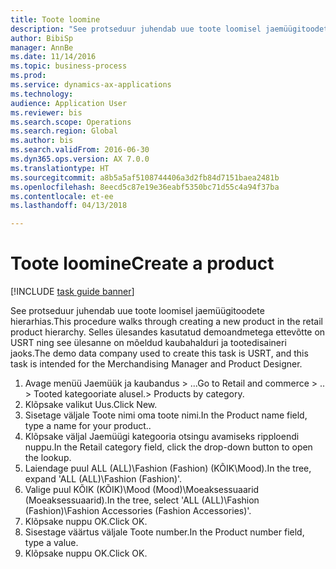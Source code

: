 ```yaml
--- 
title: Toote loomine
description: "See protseduur juhendab uue toote loomisel jaemüügitoodete hierarhias."
author: BibiSp
manager: AnnBe
ms.date: 11/14/2016
ms.topic: business-process
ms.prod: 
ms.service: dynamics-ax-applications
ms.technology: 
audience: Application User
ms.reviewer: bis
ms.search.scope: Operations
ms.search.region: Global
ms.author: bis
ms.search.validFrom: 2016-06-30
ms.dyn365.ops.version: AX 7.0.0
ms.translationtype: HT
ms.sourcegitcommit: a8b5a5af5108744406a3d2fb84d7151baea2481b
ms.openlocfilehash: 8eecd5c87e19e36eabf5350bc71d55c4a94f37ba
ms.contentlocale: et-ee
ms.lasthandoff: 04/13/2018

---
```

# <a name="create-a-product"></a><span data-ttu-id="80670-103">Toote loomine</span><span class="sxs-lookup"><span data-stu-id="80670-103">Create a product</span></span>

[!INCLUDE [task guide banner](../../includes/task-guide-banner.md)]

<span data-ttu-id="80670-104">See protseduur juhendab uue toote loomisel jaemüügitoodete hierarhias.</span><span class="sxs-lookup"><span data-stu-id="80670-104">This procedure walks through creating a new product in the retail product hierarchy.</span></span> <span data-ttu-id="80670-105">Selles ülesandes kasutatud demoandmetega ettevõtte on USRT ning see ülesanne on mõeldud kaubahalduri ja tootedisaineri jaoks.</span><span class="sxs-lookup"><span data-stu-id="80670-105">The demo data company used to create this task is USRT, and this task is intended for the Merchandising Manager and Product Designer.</span></span>

1. <span data-ttu-id="80670-106">Avage menüü Jaemüük ja kaubandus > ...</span><span class="sxs-lookup"><span data-stu-id="80670-106">Go to Retail and commerce > ..</span></span> <span data-ttu-id="80670-107">> Tooted kategooriate alusel.</span><span class="sxs-lookup"><span data-stu-id="80670-107">> Products by category.</span></span>
2. <span data-ttu-id="80670-108">Klõpsake valikut Uus.</span><span class="sxs-lookup"><span data-stu-id="80670-108">Click New.</span></span>
3. <span data-ttu-id="80670-109">Sisetage väljale Toote nimi oma toote nimi.</span><span class="sxs-lookup"><span data-stu-id="80670-109">In the Product name field, type a name for your product..</span></span>
4. <span data-ttu-id="80670-110">Klõpsake väljal Jaemüügi kategooria otsingu avamiseks ripploendi nuppu.</span><span class="sxs-lookup"><span data-stu-id="80670-110">In the Retail category field, click the drop-down button to open the lookup.</span></span>
5. <span data-ttu-id="80670-111">Laiendage puul ALL (ALL)\Fashion (Fashion) (KÕIK\Mood).</span><span class="sxs-lookup"><span data-stu-id="80670-111">In the tree, expand 'ALL (ALL)\Fashion (Fashion)'.</span></span>
6. <span data-ttu-id="80670-112">Valige puul KÕIK (KÕIK)\Mood (Mood)\Moeaksessuaarid (Moeaksessuaarid).</span><span class="sxs-lookup"><span data-stu-id="80670-112">In the tree, select 'ALL (ALL)\Fashion (Fashion)\Fashion Accessories (Fashion Accessories)'.</span></span>
7. <span data-ttu-id="80670-113">Klõpsake nuppu OK.</span><span class="sxs-lookup"><span data-stu-id="80670-113">Click OK.</span></span>
8. <span data-ttu-id="80670-114">Sisestage väärtus väljale Toote number.</span><span class="sxs-lookup"><span data-stu-id="80670-114">In the Product number field, type a value.</span></span>
9. <span data-ttu-id="80670-115">Klõpsake nuppu OK.</span><span class="sxs-lookup"><span data-stu-id="80670-115">Click OK.</span></span>


